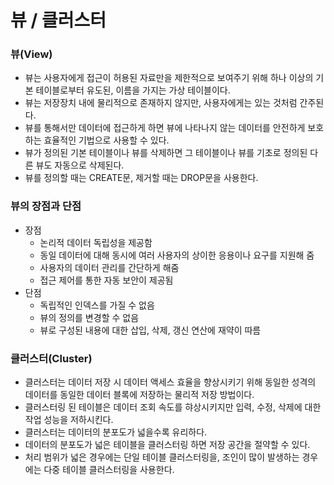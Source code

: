 # 뷰 / 클러스터

### 뷰(View)

- 뷰는 사용자에게 접근이 허용된 자료만을 제한적으로 보여주기 위해 하나 이상의 기본 테이블로부터 유도된, 이름을 가지는 가상 테이블이다.
- 뷰는 저장장치 내에 물리적으로 존재하지 않지만, 사용자에게는 있는 것처럼 간주된다.
- 뷰를 통해서만 데이터에 접근하게 하면 뷰에 나타나지 않는 데이터를 안전하게 보호하는 효율적인 기법으로 사용할 수 있다.
- 뷰가 정의된 기본 테이블이나 뷰를 삭제하면 그 테이블이나 뷰를 기초로 정의된 다른 뷰도 자동으로 삭제된다.
- 뷰를 정의할 때는 CREATE문, 제거할 때는 DROP문을 사용한다.

### 뷰의 장점과 단점

- 장점
    - 논리적 데이터 독립성을 제공함
    - 동일 데이터에 대해 동시에 여러 사용자의 상이한 응용이나 요구를 지원해 줌
    - 사용자의 데이터 관리를 간단하게 해줌
    - 접근 제어를 통한 자동 보안이 제공됨
- 단점
    - 독립적인 인덱스를 가질 수 없음
    - 뷰의 정의를 변경할 수 없음
    - 뷰로 구성된 내용에 대한 삽입, 삭제, 갱신 연산에 재약이 따름

### 클러스터(Cluster)

- 클러스터는 데이터 저장 시 데이터 액세스 효율을 향상시키기 위해 동일한 성격의 데이터를 동일한 데이터 블록에 저장하는 물리적 저장 방법이다.
- 클러스터링 된 테이블은 데이터 조회 속도를 햐상시키지만 입력, 수정, 삭제에 대한 작업 성능을 저하시킨다.
- 클러스터는 데이터의 분포도가 넓을수록 유리하다.
- 데이터의 분포도가 넓은 테이블을 클러스터링 하면 저장 공간을 절약할 수 있다.
- 처리 범위가 넓은 경우에는 단일 테이블 클러스터링을, 조인이 많이 발생하는 경우에는 다중 테이블 클러스터링을 사용한다.
